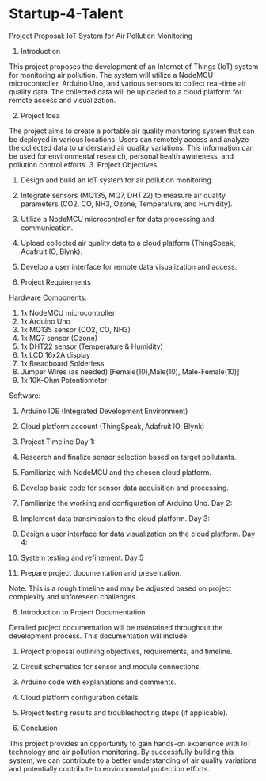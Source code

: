 # Startup-4-Talent

Project Proposal: IoT System for Air Pollution Monitoring 

1.	Introduction 

This project proposes the development of an Internet of Things (IoT) system for monitoring air pollution. The system will utilize a NodeMCU microcontroller, Arduino Uno, and various sensors to collect real-time air quality data. The collected data will be uploaded to a cloud platform for remote access and visualization. 

2.	Project Idea 

The project aims to create a portable air quality monitoring system that can be deployed in various locations. Users can remotely access and analyze the collected data to understand air quality variations. This information can be used for environmental research, personal health awareness, and pollution control efforts. 
3.  Project Objectives 
1.	Design and build an IoT system for air pollution monitoring.
2.	Integrate sensors (MQ135, MQ7, DHT22) to measure air quality parameters (CO2, CO, NH3, Ozone, Temperature, and Humidity). 
3.	Utilize a NodeMCU microcontroller for data processing and communication.
4.	Upload collected air quality data to a cloud platform (ThingSpeak, Adafruit IO, Blynk).
5.	 Develop a user interface for remote data visualization and access. 

4.  Project Requirements

   Hardware Components:

1.	1x NodeMCU microcontroller 
2.	1x Arduino Uno 
3.	1x MQ135 sensor (CO2, CO, NH3) 
4.	1x MQ7 sensor (Ozone) 
5.	1x DHT22 sensor (Temperature & Humidity) 
6.	1x LCD 16x2A display 
7.	1x Breadboard Solderless 
8.	Jumper Wires (as needed) [Female(10),Male(10), Male-Female(10)]
9.	1x 10K-Ohm Potentiometer 

Software: 

1. Arduino IDE (Integrated Development Environment) 
2. Cloud platform account (ThingSpeak, Adafruit IO, Blynk) 

5.  Project Timeline 
Day 1:
1. Research and finalize sensor selection based on target pollutants. 
2. Familiarize with NodeMCU and the chosen cloud platform. 
3. Develop basic code for sensor data acquisition and processing. 
4. Familiarize the working and configuration of Arduino Uno.
Day 2: 
1. Implement data transmission to the cloud platform. 
Day 3: 
1.	Design a user interface for data visualization on the cloud platform. 
Day 4: 
1.	System testing and refinement. 
       Day 5
1. Prepare project documentation and presentation. 

Note: This is a rough timeline and may be adjusted based on project complexity and unforeseen challenges. 

6.  Introduction to Project Documentation 

Detailed project documentation will be maintained throughout the development process. This documentation will include: 
1. Project proposal outlining objectives, requirements, and timeline. 
2. Circuit schematics for sensor and module connections. 
3. Arduino code with explanations and comments. 
4. Cloud platform configuration details. 
5. Project testing results and troubleshooting steps (if applicable). 

 7.  Conclusion 

This project provides an opportunity to gain hands-on experience with IoT technology and air pollution monitoring. By successfully building this system, we can contribute to a better understanding of air quality variations and potentially contribute to environmental protection efforts.
